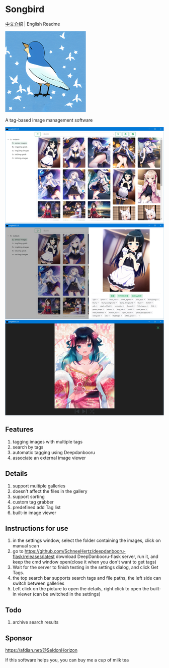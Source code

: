 # Songbird
[中文介绍](https://github.com/SchneeHertz/songbird/blob/master/README.md) | English Readme

<img src="https://raw.githubusercontent.com/SchneeHertz/songbird/master/public/icon.png" alt="icon.png" width="256"/>

A tag-based image management software

![home.jpg](https://raw.githubusercontent.com/SchneeHertz/songbird/master/screenshots/home.jpg)
![tags.jpg](https://raw.githubusercontent.com/SchneeHertz/songbird/master/screenshots/tags.jpg)
![internalViewer.jpg](https://raw.githubusercontent.com/SchneeHertz/songbird/master/screenshots/internalViewer.jpg)

## Features
1. tagging images with multiple tags
2. search by tags
3. automatic tagging using Deepdanbooru
4. associate an external image viewer

## Details
1. support multiple galleries
2. doesn't affect the files in the gallery
3. support sorting
4. custom tag grabber
5. predefined add Tag list
6. built-in image viewer

## Instructions for use
1. in the settings window, select the folder containing the images, click on manual scan
2. go to https://github.com/SchneeHertz/deepdanbooru-flask/releases/latest
   download DeepDanbooru-flask server, run it, and keep the cmd window open(close it when you don't want to get tags)
3. Wait for the server to finish testing in the settings dialog, and click Get Tags.
4. the top search bar supports search tags and file paths, the left side can switch between galleries
5. Left click on the picture to open the details, right click to open the built-in viewer (can be switched in the settings)

## Todo
1. archive search results

## Sponsor
https://afdian.net/@SeldonHorizon

If this software helps you, you can buy me a cup of milk tea